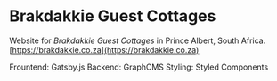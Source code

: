 # Brakdakkie Guest Cottages

Website for _Brakdakkie Guest Cottages_ in Prince Albert, South Africa.
[https://brakdakkie.co.za](https://brakdakkie.co.za)

Frountend: Gatsby.js
Backend: GraphCMS
Styling: Styled Components
